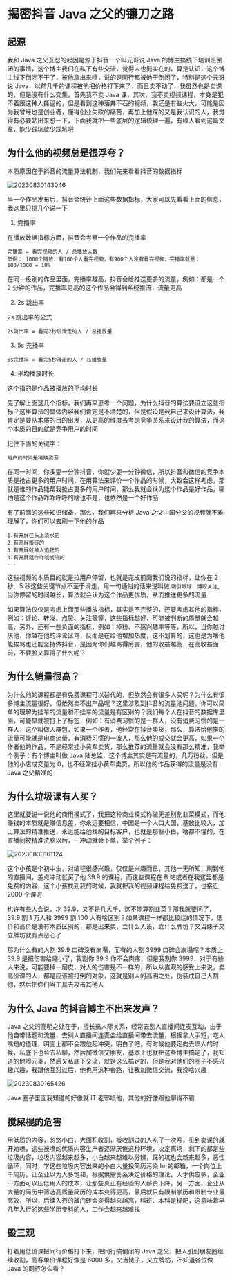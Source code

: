 # 揭密抖音 Java 之父的镰刀之路

## 起源

我和 Java 之父互怼的起因是源于抖音一个叫元哥说 Java 的博主搞线下培训班倒闭的事情，这个博主我们在私下有些交流，觉得人也挺实在的，算是认识，这个博主线下倒闭不干了，被他拿出来喷，说的是同行都被他干倒闭了，特别是这个元哥说 Java，以前几千的课程被他把价格打下来了，而且卖不动了，我虽然也是卖课的，但是没有什么交集，首先我不卖 Java 课，其次，我不卖视频课程，本身是犯不着跟这种人撕逼的，但是看到这种落井下石的视频，我还是有些火大，可能是因为我曾经也是创业者，懂得创业失败的痛苦，再加上他踩的又是我认识的人，我觉得有必要站出来怼一下，下面我就把一些底层的逻辑梳理一遍，有缘人看到这篇文章，能少踩坑就少踩坑吧

## 为什么他的视频总是很浮夸？

本质原因在于抖音的流量算法机制，我们先来看看抖音的数据指标

![20230830143046](https://cdn.jsdelivr.net/gh/nodeing/img-host/20230830143046.png)

当一个作品发布后，抖音会统计上面这些数据指标，大家可以先看看上面的信息，我这里只挑几个说一下

1. 完播率

在播放数据指标方面，抖音会考察一个作品的完播率

```
完播率 = 看完视频的人 / 总播放人数
举例： 1000个播放，有100个人看完视频，有900个人没有看完视频，完播率就是：100/1000 = 10%
```

在同一级别的作品里面，完播率越高，抖音会给推送更多的流量，例如：都是一个 2 分钟的作品，完播率更高的这个作品会得到系统推流，流量更高

2. 2s 跳出率

2s 跳出率的公式

```
2s跳出率 = 看完2秒后滑走的人 / 总播放量
```

3. 5s 完播率

```
5s完播率 = 看完5秒滑走的人 / 总播放量
```

4. 平均播放时长

这个指的是作品被播放的平均时长

先了解上面这几个指标，我们再来思考一个问题，为什么抖音的算法要设立这些指标？这里算法的具体内容我们肯定是不清楚的，但是假设是我自己来设计算法，我肯定是要从本质的目的出发，从更高的维度去考虑竞争关系来设计我的算法，而这个本质的目的就是竞争用户的时间

记住下面的关键字：

```
用户的时间是稀缺资源
```

在同一时间，你多耍一分钟抖音，你就少耍一分钟微信，所以抖音和微信的竞争本质是抢占更多的用户时间，在用算法来评价一个作品的时候，大致会这样考虑，那就是谁的作品能帮我抢占更多的用户时间，那么我就会认为这个作品是好作品，哪怕是这个作品咋咋呼呼的啥也不是，也依然是一个好作品

有了前面的这些知识储备，那么，我们再来分析 Java 之父中国分父的视频就不难理解了，你们可以去刷一下他的作品

```
1.有开屏往头上浇水的
2.有开屏搬砖的
3.有开屏就被人追赶的
4.有开屏就咋咋唬唬吼的
...
```

这些视频的本质目的就是拉用户停留，也就是完成前面我们说的指标，让你在 2 秒、5 秒这些关键节点不至于滑走，用一句通俗的话来说叫做 `吸引眼球，博取关注`,当你停留的时间越长，算法就会认为这个作品更优质，从而推送更多的流量

如果算法仅仅是考虑上面那些播放指标，其实是不完整的，还要考虑其他的指标，例如：评论、转发、点赞、关注等等，这些指标越好，可能被判断的质量就会越高，另外，还有一些负面的指标，例如：掉粉、不感兴趣率等等，所以，当你越讨厌他，你越在他的评论区骂，反而是在给他增加热度，这不划算的，这也是为啥他能挨骂也还能坚持做抖音，是因为你们越骂得厉害，他的收益越高，在高收益面前，不要脸又算得了什么呢？

## 为什么销量很高？

为什么他的课程都是有免费课程可以替代的，但依然会有很多人买呢？为什么有很多博主流量很好，但依然卖不出产品呢？这里涉及到抖音的流量池问题，你可以简单的理解为挂车的流量和不挂车的流量是有区别的？我们每个人在抖音的数据库里面，可能早就被打上了标签，例如：有消费习惯的是一群人，没有消费习惯的是一群人，这个叫做人群包，如果一个作者，他经常在抖音卖货，那么，算法给他推的流量可能就是电商流量，有消费习惯的一波人，那么他的成交就会更高，如果一个作者他的作品，不是经常挂小黄车卖货，那么推荐的流量就会没有那么精准，我举个例子：有个博主叫做 Java 陆总监，这个博主其实是有流量的，几万粉丝，但是他的小店成交量为 0，也不经常挂小黄车卖货，所以他的作品获得的流量是没有 Java 之父精准的

## 为什么垃圾课有人买？

这里就要说一说他的商用模式了，我把这种商业模式称做无差别割韭菜模式，而他赚钱的本质就是赚信息差，你永远要相信，中国是一个人口大国，基数比较大，加上算法的精准推送，永远能给他找的目标客户，也就是那些小白，啥都不懂的，在直播间被精准洗脑以后，一冲动就会下单，举个例子：

![20230830161124](https://cdn.jsdelivr.net/gh/nodeing/img-host/20230830161124.png)

这个小孩是个初中生，对编程很感兴趣，仅仅是兴趣而已，其他一无所知，刷到他的直播间，差点冲动就买了他 39.9 的课程，而这些课程在 B 站或者在我这里都是免费的内容，这个小孩找到我的时候，我就把我的视频课程给免费送了，也接近 2000 个课时

也许有些人会说，才 39.9，又不是几大千，这不能算割韭菜？那我就要问了，39.9 割 1 万人和 3999 割 100 人有啥区别？如果课程一样都比较烂的情况下，低价和高价是没有本质区别的，都是出来卖，立什么人设，立什么牌坊？又当婊子又立牌坊就有点恶心了

那为什么有的人割 39.9 口碑没有崩塌，而有的人割 3999 口碑会崩塌呢？本质上 39.9 是把伤害给缩小了，我割你 39.9 你不会肉疼，但是我割你 3999，对于有些人来说，可能要掉一层皮，对人的伤害是不一样的，所以从直观的感受上来说，卖高价课的人，都是应该被打倒的对象，这就是别人的高明之处，伪装成自己人割你，然后把你们当工具去攻击其他人

## 为什么 Java 的抖音博主不出来发声？

Java 之父的高明之处在于，擅长搞人际关系，经常去别人直播间连麦互动，由于他自带话题和流量，去别人直播间连麦会给直播间带去流量，根据拿人手短，吃人嘴短的道理，明面上都不会跟他起冲突，明白了吧，有时候他要定向去喷人的时候，私底下也会去私聊，然后加微信交朋友，基本上也就把这些博主搞定了，我知道的他喷元哥，然后又私底下交流，就是这么搞定的，但是我对他们的圈子不感兴趣兴趣，我跟他互怼过后，他也用这种套路，让我加微信交流，我没啥兴趣

![20230830165426](https://cdn.jsdelivr.net/gh/nodeing/img-host/20230830165426.png)

Java 圈子里面我知道的好像就 IT 老邪喷他，其他的好像跟他聊得不错

## 搅屎棍的危害

用低质的内容，忽悠小白，大面积收割，被收割过的人吃了一次亏，见到卖课的就开始喷，这些被喷的优质内容生产者逐渐厌倦这种环境，决定离场，剩下的都是些垃圾内容，垃圾内容越来越多，小白越来越难以分辨，踩的坑也会越来越多，恶性循环，同时，学这些垃圾内容出来的小白大量投简历污染 hr 的邮箱，一个岗位上千简历，让企业以为人多饱和，根据供需关系决定价格的理论，人才供应多，企业一方面可以压低用人的成本，让那些真正有经验的人薪资下降，另一方面，企业从大量的简历中筛选高质量简历的成本变得更高，最后就只有限制学历和限制专业最高效，所以，后续入行的敲门砖会变得越来越高，科班、本科是标配，这意味着早几年入行的这些学历专科的人，工作会越来越难找

## 毁三观

打着用低价课把同行价格打下来，把同行搞倒闭的 Java 之父，把人引到朋友圈继续收割，高客单价课程好像是 6000 多，又当婊子，又立牌坊，不知道各位做 Java 的同行怎么看？
